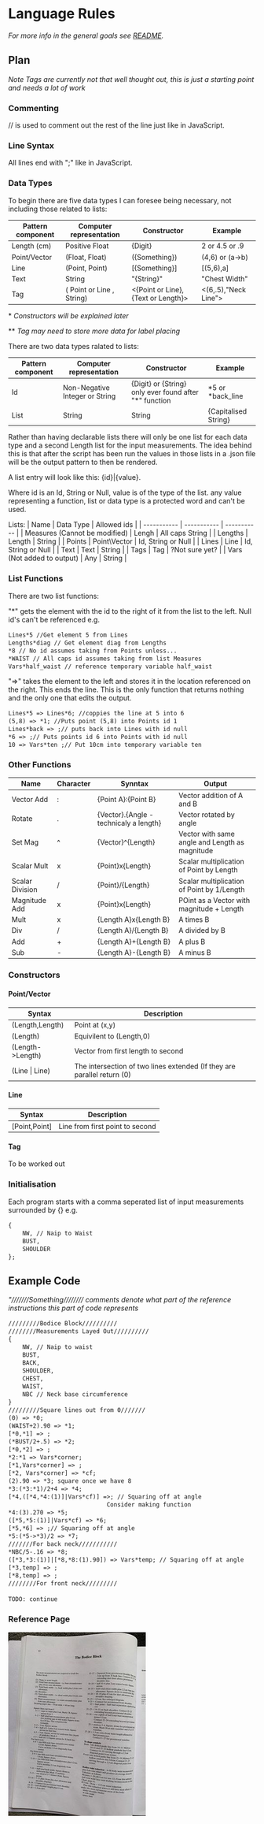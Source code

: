 # Language Rules
*For more info in the general goals see [README](README.md).*

## Plan
*Note Tags are currently not that well thought out, this is just a starting point and needs a lot of work*

### Commenting

// is used to comment out the rest of the line just like in JavaScript.

### Line Syntax

All lines end with ";" like in JavaScript.

### Data Types
To begin there are five data types I can foresee being necessary, not including those related to lists:

| Pattern component | Computer representation | Constructor | Example |
| ----------- | ----------- | ----------- | ----------- |
| Length (cm) | Positive Float | {Digit} | 2 or 4.5 or .9 |
| Point/Vector | (Float, Float) | ({Something}) | (4,6) or (a->b) |
| Line | (Point, Point) | [{Something}] | [(5,6),a] |
| Text | String | "{String}" | "Chest Width" |
| Tag | ( Point or Line , String) | <{Point or Line},{Text or Length}>| <(6,.5),"Neck Line"> |

\* *Constructors will be explained later* 

\*\* *Tag may need to store more data for label placing*

There are two data types ralated to lists:

| Pattern component | Computer representation | Constructor | Example |
| ----------- | ----------- | ----------- | ----------- | 
| Id | Non-Negative Integer or String | {Digit} or {String} only ever found after "*" function | *5 or *back_line |
| List | String | String | {Capitalised String}| Points or Tags |

Rather than having declarable lists there will only be one list for each data type and a second Length list for the input measurements. The idea behind this is that after the script has been run the values in those lists in a .json file will be the output pattern to then be rendered.

A list entry will look like this:
{id}|{value}. 

Where id is an Id, String or Null, value is of the type of the list. any value representing a function, list or data type is a protected word and can't be used.

Lists:
| Name | Data Type | Allowed ids |
| ----------- | ----------- | ----------- |
| Measures (Cannot be modified) | Lengh | All caps String | 
| Lengths | Length | String |
| Points | Point\Vector | Id, String or Null |
| Lines | Line | Id, String or Null |
| Text | Text | String |
| Tags | Tag | ?Not sure yet? |
| Vars (Not added to output) | Any | String |

### List Functions

There are two list functions:

 "\*" gets the element with the id to the right of it from the list to the left. Null id's can't be referenced e.g.
 ```
Lines*5 //Get element 5 from Lines
Lengths*diag // Get element diag from Lengths
*8 // No id assumes taking from Points unless...
*WAIST // All caps id assumes taking from list Measures
Vars*half_waist // reference temporary variable half_waist
 ```

 "=>" takes the element to the left and stores it in the location referenced on the right. This ends the line. This is the only function that returns nothing and the only one that edits the output.
 ```
Lines*5 => Lines*6; //coppies the line at 5 into 6
(5,8) => *1; //Puts point (5,8) into Points id 1
Lines*back => ;// puts back into Lines with id null
*6 => ;// Puts points id 6 into Points with id null
10 => Vars*ten ;// Put 10cm into temporary variable ten
 ```

### Other Functions

| Name | Character | Synntax| Output |
| ----------- | ----------- | ----------- | ----------- |
| Vector Add | : | {Point A}:{Point B} | Vector addition of A and B |
| Rotate | . | {Vector}.{Angle - technicaly a length} | Vector rotated by angle |
| Set Mag | ^ | {Vector}^{Length} | Vector with same angle and Length as magnitude |
| Scalar Mult | x | {Point}x{Length} | Scalar multiplication of Point by Length |
| Scalar Division | / | {Point}/{Length} | Scalar multiplication of Point by 1/Length |
| Magnitude Add | x | {Point}x{Length} | POint as a Vector with magnitude + Length |
| Mult | x | {Length A}x{Length B} | A times B |
| Div | / | {Length A}/{Length B} | A divided by B |
| Add | + | {Length A}+{Length B} | A plus B |
| Sub | - | {Length A}-{Length B} | A minus B |

### Constructors

#### Point/Vector

| Syntax | Description | 
| ----------- | ----------- | 
| (Length,Length) | Point at (x,y) |
| (Length) | Equivilent to (Length,0) |
| (Length->Length) | Vector from first length to second |
| (Line \| Line) | The intersection of two lines extended (If they are parallel return (0)|

#### Line

| Syntax | Description | 
| ----------- | ----------- | 
| [Point,Point] | Line from first point to second |

#### Tag

To be worked out

### Initialisation

Each program starts with a comma seperated list of input measurements surrounded by {} e.g.
```
{
    NW, // Naip to Waist
    BUST,
    SHOULDER
};
```

## Example Code
*"///////Something//////// comments denote what part of the reference instructions this part of code represents*
```
/////////Bodice Block//////////
////////Measurements Layed Out//////////
{
    NW, // Naip to waist
    BUST,
    BACK,
    SHOULDER,
    CHEST,
    WAIST,
    NBC // Neck base circumference
}
/////////Square lines out from 0///////
(0) => *0;
(WAIST+2).90 => *1;
[*0,*1] => ;
(*BUST/2+.5) => *2;
[*0,*2] => ;
*2:*1 => Vars*corner;
[*1,Vars*corner] => ;
[*2, Vars*corner] => *cf;
(2).90 => *3; square once we have 8
*3:(*3:*1)/2+4 => *4;
[*4,([*4,*4:(1)]|Vars*cf)] =>; // Squaring off at angle
                            Consider making function
*4:(3).270 => *5;
([*5,*5:(1)]|Vars*cf) => *6;
[*5,*6] => ;// Squaring off at angle
*5:(*5->*3)/2 => *7;
///////For back neck///////////
*NBC/5-.16 => *8;
([*3,*3:(1)]|[*8,*8:(1).90]) => Vars*temp; // Squaring off at angle
[*3,temp] => ;
[*8,temp] => ;
////////For front neck/////////

TODO: continue
```

### Reference Page
![Reference Page](images/example_instruction_page.jpg)
